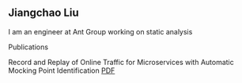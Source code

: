 ## Jiangchao Liu

I am an engineer at Ant Group working on static analysis


Publications

Record and Replay of Online Traffic for Microservices with
Automatic Mocking Point Identification <a href = "Record_and_Replay_of_Online_Traffic_for_Microservices_with_Automatic_Mocking_Point_Identification.pdf">PDF</a>
